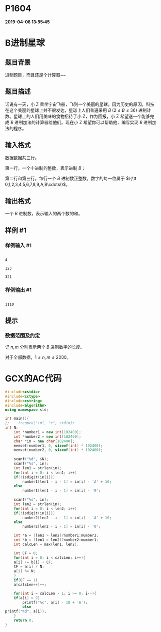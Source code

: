 
# P1604

**2019-04-08 13:55:45**
    
# B进制星球

## 题目背景

进制题目，而且还是个计算器~~

## 题目描述

话说有一天，小 Z 乘坐宇宙飞船，飞到一个美丽的星球。因为历史的原因，科技在这个美丽的星球上并不很发达，星球上人们普遍采用 $B\ (2 \le B \le 36)$ 进制计数。星球上的人们用美味的食物招待了小 Z，作为回报，小 Z 希望送一个能够完成 $B$ 进制加法的计算器给他们。现在小 Z 希望你可以帮助他，编写实现 $B$ 进制加法的程序。

## 输入格式

数据数据共三行。

第一行，一个十进制的整数，表示进制 $B$；

第二行和第三行，每行一个 $B$ 进制数正整数。数字的每一位属于 $\{\tt 0,1,2,3,4,5,6,7,8,9,A,B\cdots\}$。

## 输出格式

一个 $B$ 进制数，表示输入的两个数的和。

## 样例 #1

### 样例输入 #1

```
4
123
321
```

### 样例输出 #1

```
1110
```

## 提示

### 数据范围及约定

记 $n,m$ 分别表示两个 $B$ 进制数字的长度。

对于全部数据，$1\le n,m\le 2000$。

# GCX的AC代码
```cpp
#include<cstdio>
#include<cctype>
#include<cstring>
#include<algorithm>
using namespace std;

int main(){
//    freopen("in", "r", stdin);
int N;
    int *number1 = new int[102400];
    int *number2 = new int[102400];
    char *in = new char[102400];
    memset(number1, 0, sizeof(int) * 102400);
    memset(number2, 0, sizeof(int) * 102400);
    
    scanf("%d", &N);
    scanf("%s", in);
    int len1 = strlen(in);
    for(int i = 0; i < len1; i++)
	if(!isdigit(in[i]))
	    number1[len1 - i - 1] = in[i] - 'A' + 10;
	else
	    number1[len1 - i - 1] = in[i] - '0';
    
    scanf("%s", in);
    int len2 = strlen(in);
    for(int i = 0; i < len2; i++)
	if(!isdigit(in[i]))
	    number2[len2 - i - 1] = in[i] - 'A' + 10;
	else
	    number2[len2 - i - 1] = in[i] - '0';

    int *a = (len1 > len2)?number1:number2;
    int *b = (len1 > len2)?number2:number1;
    int calcLen = max(len1, len2);

    int CF = 0;
    for(int i = 0; i < calcLen; i++){
	a[i] += b[i] + CF;
	CF = a[i] / N;
	a[i] %= N;
    }
    if(CF == 1)
	a[calcLen++]++;

    for(int i = calcLen - 1; i >= 0; i--){
	if(a[i] > 9)
	    printf("%c", a[i] - 10 + 'A');
	    else
printf("%d", a[i]);
    }
    return 0;
}

```

